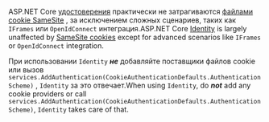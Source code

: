 <span data-ttu-id="0e0ce-101">ASP.NET Core [удостоверения](xref:security/authentication/identity) практически не затрагиваются [файлами cookie SameSite](xref:security/samesite) , за исключением сложных сценариев, таких как `IFrames` или `OpenIdConnect` интеграция.</span><span class="sxs-lookup"><span data-stu-id="0e0ce-101">ASP.NET Core [Identity](xref:security/authentication/identity) is largely unaffected by [SameSite cookies](xref:security/samesite) except for advanced scenarios like `IFrames` or `OpenIdConnect` integration.</span></span>

<span data-ttu-id="0e0ce-102">При использовании `Identity` ***не*** добавляйте поставщики файлов cookie или вызов ` services.AddAuthentication(CookieAuthenticationDefaults.AuthenticationScheme)` , `Identity` за это отвечает.</span><span class="sxs-lookup"><span data-stu-id="0e0ce-102">When using `Identity`, do ***not*** add any cookie providers or call ` services.AddAuthentication(CookieAuthenticationDefaults.AuthenticationScheme)`, `Identity` takes care of that.</span></span>